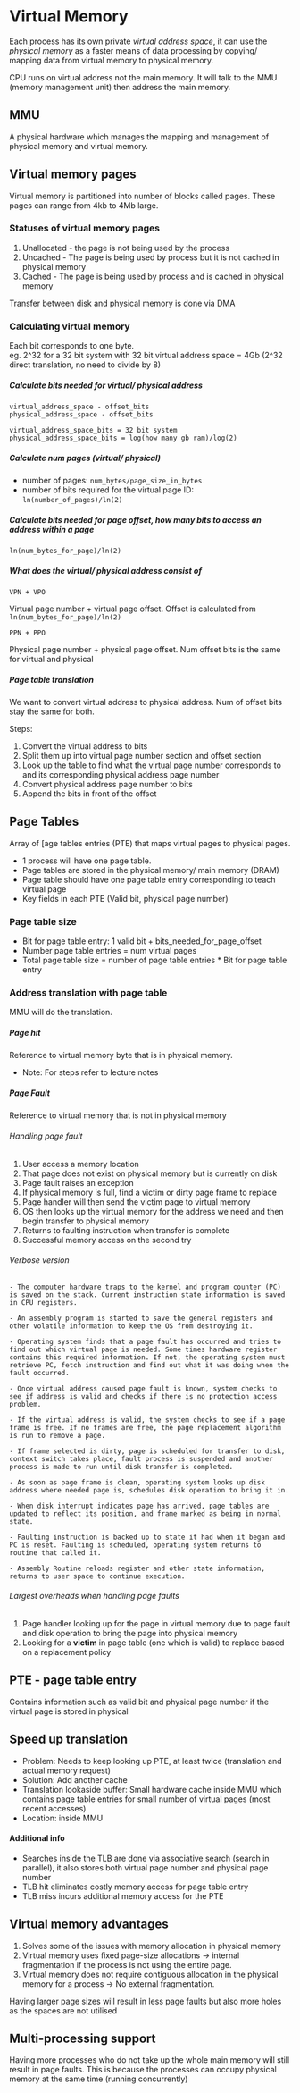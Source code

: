 # Virtual Memory

Each process has its own private *virtual address space*, it can use the *physical memory* as a faster means of data processing by copying/ mapping data from virtual memory to physical memory.
  
CPU runs on virtual address not the main memory. It will talk to the MMU (memory management unit) then address the main memory.

## MMU
A physical hardware which manages the mapping and management of physical memory and virtual memory.

## Virtual memory pages

Virtual memory is partitioned into number of blocks called pages. These pages can range from 4kb to 4Mb large.

### Statuses of virtual memory pages
1. Unallocated - the page is not being used by the process
2. Uncached - The page is being used by process but it is not cached in physical memory
3. Cached - The page is being used by process and is cached in physical memory

Transfer between disk and physical memory is done via DMA

### Calculating virtual memory
Each bit corresponds to one byte.  
eg. 2^32 for a 32 bit system with 32 bit virtual address space = 4Gb (2^32 direct translation, no need to divide by 8)
##### Calculate bits needed for virtual/ physical address
```
virtual_address_space - offset_bits
physical_address_space - offset_bits

virtual_address_space_bits = 32 bit system
physical_address_space_bits = log(how many gb ram)/log(2)
```
##### Calculate num pages (virtual/ physical)
- number of pages: `num_bytes/page_size_in_bytes`
- number of bits required for the virtual page ID: `ln(number_of_pages)/ln(2)`

##### Calculate bits needed for page offset, how many bits to access an address within a page
```
ln(num_bytes_for_page)/ln(2)
```

##### What does the virtual/ physical address consist of
```
VPN + VPO
```
Virtual page number + virtual page offset. Offset is calculated from `ln(num_bytes_for_page)/ln(2)`

```
PPN + PPO
```
Physical page number + physical page offset. Num offset bits is the same for virtual and physical

##### Page table translation
We want to convert virtual address to physical address. Num of offset bits stay the same for both.

Steps:
1. Convert the virtual address to bits
2. Split them up into virtual page number section and offset section
3. Look up the table to find what the virtual page number corresponds to and its corresponding physical address page number
4. Convert physical address page number to bits
5. Append the bits in front of the offset


## Page Tables
Array of [age tables entries (PTE) that maps virtual pages to physical pages. 

- 1 process will have one page table.
- Page tables are stored in the physical memory/ main memory (DRAM)
- Page table should have one page table entry corresponding to teach virtual page
- Key fields in each PTE (Valid bit, physical page number)

### Page table size
- Bit for page table entry: 1 valid bit + bits_needed_for_page_offset
- Number page table entries = num virtual pages
- Total page table size = number of page table entries * Bit for page table entry

### Address translation with page table

MMU will do the translation. 

##### Page hit
Reference to virtual memory byte that is in physical memory.

- Note: For steps refer to lecture notes

##### Page Fault

Reference to virtual memory that is not in physical memory

###### Handling page fault

1. User access a memory location
2. That page does not exist on physical memory but is currently on disk
3. Page fault raises an exception
4. If physical memory is full, find a victim or dirty page frame to replace 
5. Page handler will then send the victim page to virtual memory
6. OS then looks up the virtual memory for the address we need and then begin transfer to physical memory
7. Returns to faulting instruction when transfer is complete
8. Successful memory access on the second try

###### Verbose version
```
- The computer hardware traps to the kernel and program counter (PC) is saved on the stack. Current instruction state information is saved in CPU registers.

- An assembly program is started to save the general registers and other volatile information to keep the OS from destroying it.

- Operating system finds that a page fault has occurred and tries to find out which virtual page is needed. Some times hardware register contains this required information. If not, the operating system must retrieve PC, fetch instruction and find out what it was doing when the fault occurred.

- Once virtual address caused page fault is known, system checks to see if address is valid and checks if there is no protection access problem.

- If the virtual address is valid, the system checks to see if a page frame is free. If no frames are free, the page replacement algorithm is run to remove a page.

- If frame selected is dirty, page is scheduled for transfer to disk, context switch takes place, fault process is suspended and another process is made to run until disk transfer is completed.

- As soon as page frame is clean, operating system looks up disk address where needed page is, schedules disk operation to bring it in.

- When disk interrupt indicates page has arrived, page tables are updated to reflect its position, and frame marked as being in normal state.

- Faulting instruction is backed up to state it had when it began and PC is reset. Faulting is scheduled, operating system returns to routine that called it.

- Assembly Routine reloads register and other state information, returns to user space to continue execution.
```

###### Largest overheads when handling page faults
1. Page handler looking up for the page in virtual memory due to page fault and disk operation to bring the page into physical memory
2. Looking for a **victim** in page table (one which is valid) to replace based on a replacement policy

## PTE - page table entry
Contains information such as valid bit and physical page number if the virtual page is stored in physical


## Speed up translation
- Problem: Needs to keep looking up PTE, at least twice (translation and actual memory request)
- Solution: Add another cache
- Translation lookaside buffer: Small hardware cache inside MMU which contains page table entries for small number of virtual pages (most recent accesses)
- Location: inside MMU

#### Additional info
- Searches inside the TLB are done via associative search (search in parallel), it also stores both virtual page number and physical page number
- TLB hit eliminates costly memory access for page table entry
- TLB miss incurs additional memory access for the PTE

## Virtual memory advantages

1. Solves some of the issues with memory allocation in physical memory
2. Virtual memory uses fixed page-size allocations -> internal fragmentation if the process is not using the entire page.
3. Virtual memory does not require contiguous allocation in the physical memory for a process -> No external fragmentation.

Having larger page sizes will result in less page faults but also more holes as the spaces are not utilised

## Multi-processing support
Having more processes who do not take up the whole main memory will still result in page faults. This is because the processes can occupy physical memory at the same time (running concurrently)
